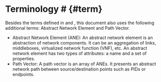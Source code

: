 # Terminology # {#term}

Besides the terms defined in [](#RFC7285) and
[](#I-D.ietf-alto-unified-props-new), this document also uses the following
additional terms: Abstract Network Element and Path Vector.

<!-- FIXME: Do we really need so many terms? A lot of terms are useless actually -->

<!-- TODO: What are the real necessary terms we need? -->

- Abstract Network Element (ANE): An abstract network element is an abstraction
  of network components. It can be an aggregation of links, middleboxes,
  virtualized network function (VNF), etc. An abstract network element has two
  types of attributes: a name and a set of properties.
- Path Vector: A path vector is an array of ANEs. It presents an abstract
  network path between source/destination points such as PIDs or endpoints.

<!-- FIXED: Can we use ANE address here? Because it is actually the address of
the entity in ANE domain, if based on the term in unified props. -->

<!--
- Abstract Network Element Name (ANE Name): An abstract network element name is
  an identifier that uniquely identifies an abstract network element.
-->

<!-- FIXED: We don't need this term. Because it is actually the "property of
ANE" and can be explained very clearly. And we never use any special meaning of
this term in the whole document. -->

<!--
- Abstract Network Element Property (ANE Property): An abstract network element
  property is a network-related property of an abstract network element, such as
  `bandwidth` for links, `delay` between two switches, etc.
-->

<!--An abstract network element can have a set of properties.-->

<!-- FIXED: It is tricky to use `ane` domain before we define it in the spec.
Actually it's just an abbr and already mentioned. Maybe we can remove it. -->

<!--
- Abstract Network Element Property Map (ANE Property Map): We use the term abstract network
  element property map is a Filtered Property Map defined in
  [](#I-D.ietf-alto-unified-props-new) which supports the `ane` domain in its
  `domain-types` capability.
-->

<!-- - Path Vector (PV): A path vector is an array of abstract network elements, representing an abstract path between entities (PIDs or endpoints). -->

<!-- An ANE represents a selected part of an end-to-end path that the ALTO Server considers worth exposing. -->
